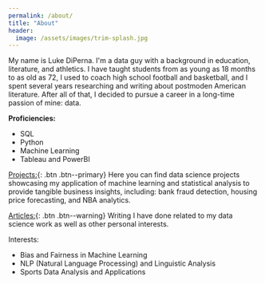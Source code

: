 ```yaml
---
permalink: /about/
title: "About"
header:
  image: /assets/images/trim-splash.jpg 
---
```


My name is Luke DiPerna. I'm a data guy with a background in education, literature, and athletics. I have taught students from as young as 18 months to as old as 72, I used to coach high school football and basketball, and I spent several years researching and writing about postmoden American literature. After all of that, I decided to pursue a career in a long-time passion of mine: data.

**Proficiencies:**
* SQL
* Python
* Machine Learning
* Tableau and PowerBI

[Projects:](#https://luke-lite.github.io/projects/){: .btn .btn--primary} Here you can find data science projects showcasing my application of machine learning and statistical analysis to provide tangible business insights, including: bank fraud detection, housing price forecasting, and NBA analytics.

[Articles:](#https://luke-lite.github.io/posts/){: .btn .btn--warning} Writing I have done related to my data science work as well as other personal interests.

Interests:
  - Bias and Fairness in Machine Learning
  - NLP (Natural Language Processing) and Linguistic Analysis
  - Sports Data Analysis and Applications

<!-- You can also find me at:
  - Github
  - Email
  - Twitter
 -->
